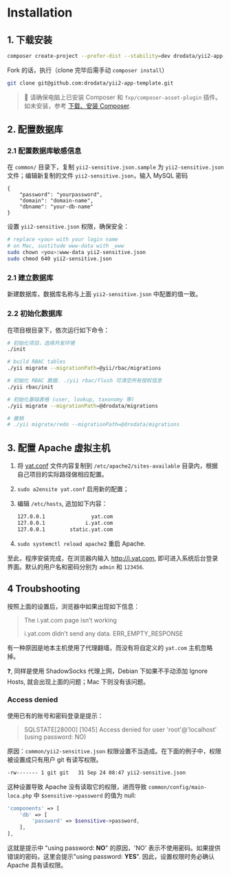 # Installation

## 1. 下载安装

```bash
composer create-project --prefer-dist --stability=dev drodata/yii2-app-template
```

Fork 的话，执行（clone 完毕后需手动 `composer install`）

```bash
git clone git@github.com:drodata/yii2-app-template.git
```

> :bell: 请确保电脑上已安装 Composer 和 `fxp/composer-asset-plugin` 插件。如未安装，参考 [下载、安装 Composer][download-composer].

## 2. 配置数据库

### 2.1 配置数据库敏感信息

在 `common/` 目录下，复制 `yii2-sensitive.json.sample` 为 `yii2-sensitive.json` 文件；编辑新复制的文件 `yii2-sensitive.json`，输入 MySQL 密码
   
```
{
    "password": "yourpassword",
    "domain": "domain-name",
    "dbname": "your-db-name"
}
```

设置 `yii2-sensitive.json` 权限，确保安全：

```bash
# replace <you> with your login name
# on Mac, sustitude www-data with _www
sudo chown <you>:www-data yii2-sensitive.json
sudo chmod 640 yii2-sensitive.json
```

### 2.1 建立数据库

新建数据库，数据库名称与上面 `yii2-sensitive.json` 中配置的值一致。

### 2.2 初始化数据库

在项目根目录下，依次运行如下命令：

```bash
# 初始化项目，选择开发环境
./init

# build RBAC tables
./yii migrate --migrationPath=@yii/rbac/migrations

# 初始化 RBAC 数据. ./yii rbac/flush 可清空所有授权信息
./yii rbac/init

# 初始化基础表格 (user, lookup, taxonomy 等)
./yii migrate --migrationPath=@drodata/migrations

# 撤销
# ./yii migrate/redo --migrationPath=@drodata/migrations
```

## 3. 配置 Apache 虚拟主机

1. 将 [yat.conf](/_asset/yat.conf) 文件内容复制到 `/etc/apache2/sites-available` 目录内，根据自己项目的实际路径做相应配置。
2. `sudo a2ensite yat.conf` 启用新的配置；
3. 编辑 `/etc/hosts`, 追加如下内容：

   ```bash
   127.0.0.1	           yat.com
   127.0.0.1	         i.yat.com
   127.0.0.1	    static.yat.com
   ```

4. `sudo systemctl reload apache2` 重启 Apache.

至此，程序安装完成，在浏览器内输入 http://i.yat.com, 即可进入系统后台登录界面。默认的用户名和密码分别为 `admin` 和 `123456`.

## 4 Troubshooting

按照上面的设置后，浏览器中如果出现如下信息：

> The i.yat.com page isn’t working
> 
> i.yat.com didn’t send any data. ERR_EMPTY_RESPONSE

有一种原因是地本主机使用了代理翻墙，而没有将自定义的 `yat.com` 主机忽略掉。

:question:, 同样是使用 ShadowSocks 代理上网，Debian 下如果不手动添加 Ignore Hosts, 就会出现上面的问题；Mac 下则没有该问题。

### Access denied

使用已有的账号和密码登录是提示：

> SQLSTATE[28000] [1045] Access denied for user 'root'@'localhost' (using password: NO)

原因：`common/yii2-sensitive.json` 权限设置不当造成。在下面的例子中，权限被设置成只有用户 git 有读写权限。

```bash
-rw------- 1 git git   31 Sep 24 08:47 yii2-sensitive.json
```

这种设置导致 Apache 没有读取它的权限，进而导致 `common/config/main-loca.php` 中 `$sensitive->password` 的值为 null:

```php
'components' => [
    'db' => [
        'password' => $sensitive->password,
    ],
],
```

这就是提示中 "using password: **NO**" 的原因，'NO' 表示不使用密码。如果提供错误的密码，这里会提示"using password: **YES**". 因此，设置权限时务必确认 Apache 具有读权限。

[download-composer]: https://github.com/drodata/learning-notes/blob/master/meet/composer/download.md
